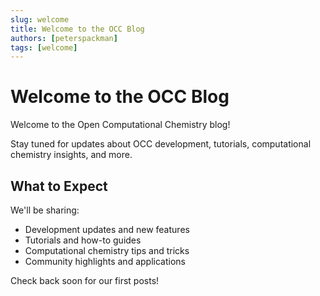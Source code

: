 ```yaml
---
slug: welcome
title: Welcome to the OCC Blog
authors: [peterspackman]
tags: [welcome]
---
```


# Welcome to the OCC Blog

Welcome to the Open Computational Chemistry blog!

Stay tuned for updates about OCC development, tutorials, computational chemistry insights, and more.

<!--truncate-->

## What to Expect

We'll be sharing:
- Development updates and new features
- Tutorials and how-to guides
- Computational chemistry tips and tricks
- Community highlights and applications

Check back soon for our first posts!
